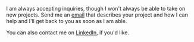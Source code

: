 I am always accepting inquiries, though I won't always be able to take on new
projects. Send me an [email](mailto:george@georgica.io) that describes your
project and how I can help and I'll get back to you as soon as I am able.

You can also contact me on
[LinkedIn](https://www.linkedin.com/in/george-lesica), if you'd like.
